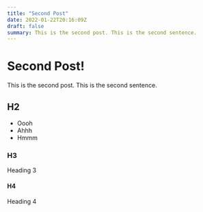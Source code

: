 ```yaml
---
title: "Second Post"
date: 2022-01-22T20:16:09Z
draft: false
summary: This is the second post. This is the second sentence.
---
```


# Second Post!

This is the second post. This is the second sentence.

## H2

- Oooh
- Ahhh
- Hmmm

### H3
Heading 3

#### H4
Heading 4